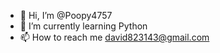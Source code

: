 - 👋 Hi, I’m @Poopy4757
- 🌱 I’m currently learning Python
- 📫 How to reach me david823143@gmail.com


<!---
Poopy4757/Poopy4757 is a ✨ special ✨ repository because its `README.md` (this file) appears on your GitHub profile.
You can click the Preview link to take a look at your changes.
--->
